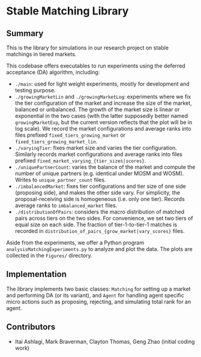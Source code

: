 # Stable Matching Library

## Summary
This is the library for simulations in our research project on stable matchings in tiered markets.

This codebase offers executables to run experiments using the deferred acceptance (DA) algorithm, including:
* `./main`: used for light weight experiments, mostly for development and testing purpose.
* `./growingMarketLin` and `./growingMarketLog`: experiments where we fix the tier configuration of the market and increase the size of the market, balanced or unbalanced. The growth of the market size is linear or exponential in the two cases (with the latter supposedly better named `growingMarketExp`, but the current version reflects that the plot will be in log scale). We record the market configurations and average ranks into files prefixed `fixed_tiers_growing_market` or `fixed_tiers_growing_market_lin`.
* `./varyingTier`: fixes market size and varies the tier configuration. Similarly records market configurations and average ranks into files prefixed `fixed_market_varying_{tier_sizes|scores}`.
* `./uniquePartnerCount`: varies the balance of the market and compute the number of unique partners (e.g. identical under MOSM and WOSM). Writes to `unique_partner_count` files.
* `./imbalancedMarket`: fixes tier configurations and tier size of one side (proposing side), and makes the other side vary. For simplicity, the proposal-receiving side is homogeneous (i.e. only one tier). Records average ranks to `imbalanced_market` files.
* `./distributionOfPairs`: considers the macro distribution of matched pairs across tiers on the two sides. For convenience, we set two tiers of equal size on each side. The fraction of tier-1-to-tier-1 matches is recorded in `distribution_of_pairs_{grow_market|vary_scores}` files.

Aside from the experiments, we offer a Python program `analysisMatchingExperiments.py` to analyze and plot the data. The plots are collected in the `Figures/` directory.

## Implementation
The library implements two basic classes: `Matching` for setting up a market and performing DA (or its variant), and `Agent` for handling agent specific micro actions such as proposing, rejecting, and simulating total rank for an agent.

## Contributors
* Itai Ashlagi, Mark Braverman, Clayton Thomas, Geng Zhao (initial coding work)
